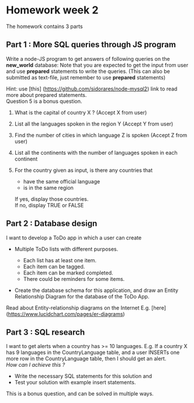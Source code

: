# Homework week 2
The homework contains 3 parts

## Part 1 : More SQL queries through JS program
Write a node-JS program to get answers of following queries
on the **new_world** database: Note that you are expected to get the input from user
and use **prepared** statements to write the queries.
(This can also be submitted as text-file, just remember to use **prepared** statements)

Hint: use [this] (https://github.com/sidorares/node-mysql2) link to read more
about prepared statements.  
Question 5 is a bonus question.

1. What is the capital of country X ? (Accept X from user)
2. List all the languages spoken in the region Y (Accept Y from user)
3. Find the number of cities in which language Z is spoken (Accept Z from user)
4. List all the continents with the number of languages spoken in each continent  
5. For the country given as input, is there any countries that
    * have the same official language
    * is in the same region
   
   If yes, display those countries.  
   If no, display TRUE or FALSE  

## Part 2 : Database design
I want to develop a ToDo app in which a user can create 
- Multiple ToDo lists with different purposes.   
	* Each list has at least one item.  
	* Each item can be tagged.  
	* Each item can be marked completed.  
	* There could be reminders for some items.

- Create the database schema for this application, and draw an Entity Relationship Diagram for the database of the ToDo App.

Read about Entity-relationship diagrams on the Internet
E.g. [here] (https://www.lucidchart.com/pages/er-diagrams)

## Part 3 : SQL research
I want to get alerts when a country has >= 10 languages.
E.g. If a country X has 9 languages in the CountryLanguage table,
and a user INSERTs one more row in the CountryLanguage table, then I should get an alert.  
*How can I achieve this ?*
- Write the necessary SQL statements for this solution and
- Test your solution with example insert statements.  

This is a bonus question, and can be solved in multiple ways.  
